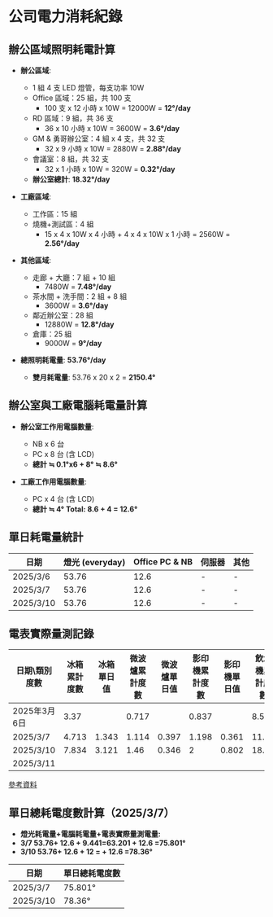 # 公司電力消耗紀錄

## 辦公區域照明耗電計算

- **辦公區域**:  
  - 1 組 4 支 LED 燈管，每支功率 10W  
  - Office 區域：25 組，共 100 支  
    - 100 支 x 12 小時 x 10W = 12000W = **12°/day**  
  - RD 區域：9 組，共 36 支  
    - 36 x 10 小時 x 10W = 3600W = **3.6°/day**  
  - GM & 勇哥辦公室：4 組 x 4 支，共 32 支  
    - 32 x 9 小時 x 10W = 2880W = **2.88°/day**  
  - 會議室：8 組，共 32 支  
    - 32 x 1 小時 x 10W = 320W = **0.32°/day**  
  - **辦公室總計**: **18.32°/day**  

- **工廠區域**:  
  - 工作區：15 組  
  - 燒機+測試區：4 組  
    - 15 x 4 x 10W x 4 小時 + 4 x 4 x 10W x 1 小時 = 2560W = **2.56°/day**  

- **其他區域**:  
  - 走廊 + 大廳：7 組 + 10 組  
    - 7480W = **7.48°/day**  
  - 茶水間 + 洗手間：2 組 + 8 組  
    - 3600W = **3.6°/day**  
  - 鄰近辦公室：28 組  
    - 12880W = **12.8°/day**  
  - 倉庫：25 組  
    - 9000W = **9°/day**  

- **總照明耗電量**: **53.76°/day**  
  - **雙月耗電量**: 53.76 x 20 x 2 = **2150.4°**  

## 辦公室與工廠電腦耗電量計算

- **辦公室工作用電腦數量**:  
  - NB x 6 台  
  - PC x 8 台 (含 LCD)  
  - **總計 ≒ 0.1°x6 + 8° ≒ 8.6°**
  
- **工廠工作用電腦數量**:  
  - PC x 4 台 (含 LCD)  
  - **總計 ≒ 4°**
**Total: 8.6 + 4 = 12.6°**

## 單日耗電量統計

| 日期        | 燈光 (everyday) | Office PC & NB | 伺服器 | 其他 |
|------------|-----------------|--------------|------|------|
| 2025/3/6  | 53.76  | 12.6  | -  | -  |
| 2025/3/7  | 53.76 | 12.6  | -  | -  |
| 2025/3/10 | 53.76  | 12.6  | -  | -  |




## 電表實際量測記錄

| 日期\類別度數  | 冰箱累計度數 | 冰箱單日值 | 微波爐累計度數 | 微波爐單日值 | 影印機累計度數 | 影印機單日值 | 飲水機累計度數 | 飲水機單日值 | 除濕機累計度數 | 除濕機單日值 | 單日總消耗電度數 |
|--------------|----------|----------|----------|----------|----------|----------|----------|----------|----------|----------|----------|
| 2025年3月6日 | 3.37     |          | 0.717    |          | 0.837    |          | 8.52     |          | 10.72    |          |          |
| 2025/3/7    | 4.713    | 1.343    | 1.114    | 0.397    | 1.198    | 0.361    | 11.82    | 3.3      | 14.76    | 4.04     | 9.441    |
| 2025/3/10   | 7.834    | 3.121    | 1.46     | 0.346    | 2        | 0.802    | 18.43    | 6.61     | 16.21    | 1.45     | 12       |
| 2025/3/11   |          |          |          |          |          |          |          |          |          |          |          |

[參考資料](https://docs.google.com/spreadsheets/d/15qC8A5fQTgHm3z_aiqw64yScEbDyl_wbgTKzL_kQgRc/edit?usp=sharing)


## 單日總耗電度數計算（2025/3/7）

- **燈光耗電量+電腦耗電量+電表實際量測電量:**
- **3/7 53.76+ 12.6 + 9.441=63.201 + 12.6 =75.801°**
- **3/10 53.76+ 12.6 + 12 = + 12.6 =78.36°**




| 日期        | 單日總耗電度數 |
|------------|--------------|
| 2025/3/7  | 75.801° |
| 2025/3/10 | 78.36° |
